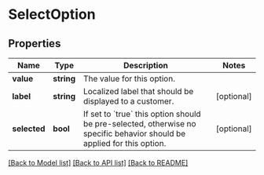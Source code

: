 # SelectOption

## Properties
Name | Type | Description | Notes
------------ | ------------- | ------------- | -------------
**value** | **string** | The value for this option. | 
**label** | **string** | Localized label that should be displayed to a customer. | [optional] 
**selected** | **bool** | If set to &#x60;true&#x60; this option should be pre-selected, otherwise no specific behavior should be applied for this option. | [optional] 

[[Back to Model list]](../README.md#documentation-for-models) [[Back to API list]](../README.md#documentation-for-api-endpoints) [[Back to README]](../README.md)


